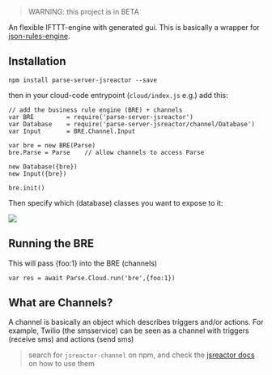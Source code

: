 > WARNING: this project is in BETA

An flexible IFTTT-engine with generated gui. 
This is basically a wrapper for [json-rules-engine](https://npmjs.com/package/json-rules-engine).

## Installation

    npm install parse-server-jsreactor --save

then in your cloud-code entrypoint (`cloud/index.js` e.g.) add this:

```
// add the business rule engine (BRE) + channels
var BRE         = require('parse-server-jsreactor')
var Database    = require('parse-server-jsreactor/channel/Database')
var Input       = BRE.Channel.Input 

var bre = new BRE(Parse)
bre.Parse = Parse    // allow channels to access Parse

new Database({bre})
new Input({bre})

bre.init()
```

Then specify which (database) classes you want to expose to it:

![](https://raw.githubusercontent.com/coderofsalvation/parse-server-business-rule-engine/master/doc/config.png)

## Running the BRE

This will pass {foo:1} into the BRE (channels)
```
var res = await Parse.Cloud.run('bre',{foo:1})
```

## What are Channels?

A channel is basically an object which describes triggers and/or actions.
For example, Twilio (the smsservice) can be seen as a channel with triggers (receive sms) and actions (send sms)

> search for `jsreactor-channel` on npm, and check the [jsreactor docs](https://npmjs.com/package/jsreactor) on how to use them    